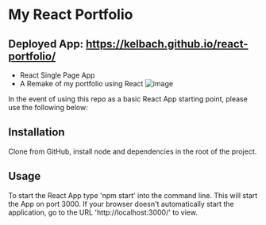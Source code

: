 # My React Portfolio
## Deployed App: https://kelbach.github.io/react-portfolio/
* React Single Page App
* A Remake of my portfolio using React
![image](https://user-images.githubusercontent.com/87092340/222608361-8044b73a-931c-4002-9314-9cb36a6af6ba.png)

In the event of using this repo as a basic React App starting point, please use the following below:

## Installation
  Clone from GitHub, install node and dependencies in the root of the project. 
  
## Usage
  To start the React App type 'npm start' into the command line. This will start the App on port 3000. If your browser doesn't automatically start the application, go to the URL 'http://localhost:3000/' to view.
 
